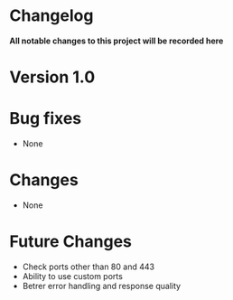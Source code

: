 # Changelog
**All notable changes to this project will be recorded here**

# Version 1.0

# Bug fixes
* None

# Changes
* None

# Future Changes
* Check ports other than 80 and 443
* Ability to use custom ports
* Betrer error handling and response quality
